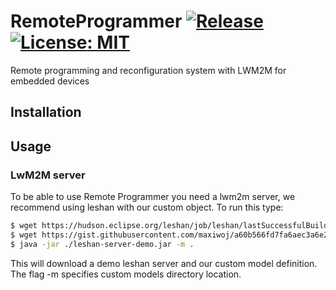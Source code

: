 # RemoteProgrammer [![Release](https://img.shields.io/github/release/maxiwoj/RemoteProgrammer.svg?style=flat-square)](https://github.com/maxiwoj/RemoteProgrammer/releases/latest) [![License: MIT](https://img.shields.io/badge/License-MIT-yellow.svg)](https://github.com/maxiwoj/RemoteProgrammer/blob/master/LICENSE)

Remote programming and reconfiguration system with LWM2M for embedded devices

## Installation

## Usage
### LwM2M server
To be able to use Remote Programmer you need a lwm2m server, we recommend using leshan with our custom object. To run this type:
``` bash
$ wget https://hudson.eclipse.org/leshan/job/leshan/lastSuccessfulBuild/artifact/leshan-server-demo.jar
$ wget https://gist.githubusercontent.com/maxiwoj/a60b566fd7fa6aec3a6e28f50640e631/raw/901798e0331a6429df3966f5616eb755b4c56098/31025.xml
$ java -jar ./leshan-server-demo.jar -m .
```
This will download a demo leshan server and our custom model definition. The flag -m specifies custom models directory location.
